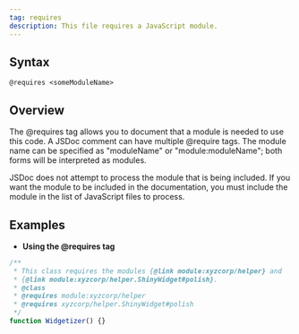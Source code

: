 ```yaml
---
tag: requires
description: This file requires a JavaScript module.
---
```


## Syntax

`@requires <someModuleName>`

## Overview

The @requires tag allows you to document that a module is needed to use this code. A JSDoc comment
can have multiple @require tags. The module name can be specified as "moduleName" or
"module:moduleName"; both forms will be interpreted as modules.

JSDoc does not attempt to process the module that is being included. If you want the module to be
included in the documentation, you must include the module in the list of JavaScript files to
process.


## Examples

- **Using the @requires tag**

```js
/**
 * This class requires the modules {@link module:xyzcorp/helper} and
 * {@link module:xyzcorp/helper.ShinyWidget#polish}.
 * @class
 * @requires module:xyzcorp/helper
 * @requires xyzcorp/helper.ShinyWidget#polish
 */
function Widgetizer() {}
```

